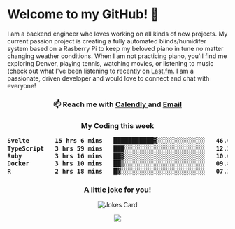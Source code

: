<h1> Welcome to my GitHub! 👋 </h1>


  I am a backend engineer who loves working on all kinds of new projects. My current passion project is creating a fully automated blinds/humidifer system based on a Rasberry Pi to keep my beloved piano in tune no matter changing weather conditions. When I am not practicing piano, you'll find me exploring Denver, playing tennis, watching movies, or listening to music (check out what I've been listening to recently on [Last.fm](https://www.last.fm/user/mballa000). I am a passionate, driven developer and would love to connect and chat with everyone!

<h3 align = "center"> 📫 Reach me with <a href = "https://calendly.com/msbrandt00/30min"> Calendly </a> and <a href="mailto:msbrandt00@gmail.com">Email</a> 
 </h3>


 
<div align = "center"
[![Anurag's GitHub stats](https://github-readme-stats.vercel.app/api?username=mbrandt00)](https://github.com/anuraghazra/github-readme-stats)
          </div>
<h3 align="center">
  My Coding this week
<!--START_SECTION:waka-->

```txt
Svelte       15 hrs 6 mins   ███████████▓░░░░░░░░░░░░░   46.65 %
TypeScript   3 hrs 59 mins   ███░░░░░░░░░░░░░░░░░░░░░░   12.30 %
Ruby         3 hrs 16 mins   ██▓░░░░░░░░░░░░░░░░░░░░░░   10.09 %
Docker       3 hrs 10 mins   ██▒░░░░░░░░░░░░░░░░░░░░░░   09.83 %
R            2 hrs 18 mins   █▓░░░░░░░░░░░░░░░░░░░░░░░   07.10 %
```

<!--END_SECTION:waka-->

### A little joke for you!

![Jokes Card](https://readme-jokes.vercel.app/api?hideBorder)

<a href="https://www.linkedin.com/in/mbrandt00/"><img src="https://img.shields.io/badge/linkedin-%230077B5.svg?&style=for-the-badge&logo=linkedin&logoColor=white" /></a>
